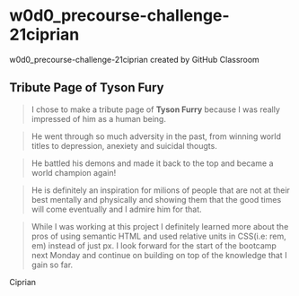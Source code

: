 # w0d0_precourse-challenge-21ciprian
w0d0_precourse-challenge-21ciprian created by GitHub Classroom
## Tribute Page of Tyson Fury ##
> I chose to make a tribute page of **Tyson Furry** because I was really impressed of him as a human being.

> He went through so much adversity in the past, from winning world titles to depression, anexiety and suicidal thougts.

> He battled his demons and made it back to the top and became a world champion again!

> He is definitely an inspiration for milions of people that are not at their best mentally and physically and showing them that the good times will come eventually and I admire him for that.

> While I was working at this project I definitely learned more about the pros of using semantic HTML and used relative units in CSS(i.e: rem, em) instead of just px.
> I look forward for the start of the bootcamp next Monday and continue on building on top of the knowledge that I gain so far.



Ciprian
